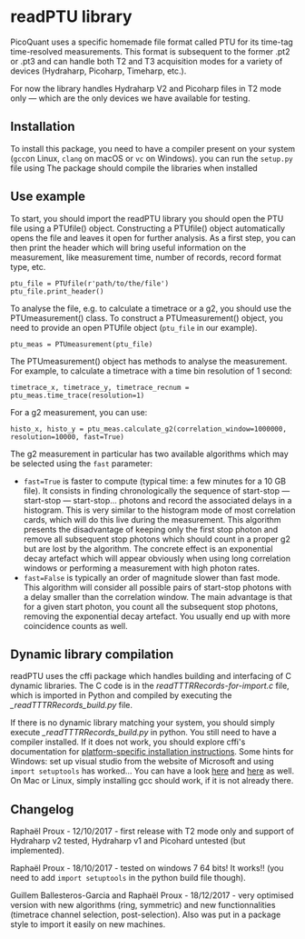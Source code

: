 # readPTU library

PicoQuant uses a specific homemade file format called PTU for its time-tag time-resolved measurements. This format is subsequent to the former .pt2 or .pt3 and can handle both T2 and T3 acquisition modes for a variety of devices (Hydraharp, Picoharp, Timeharp, etc.). 

For now the library handles Hydraharp V2 and Picoharp files in T2 mode only — which are the only devices we have available for testing.

## Installation

To install this package, you need to have a compiler present on your system (`gcc`on Linux, `clang` on macOS or `vc` on Windows). you can run the `setup.py` file using 
The package should compile the libraries when installed

## Use example
To start, you should import the readPTU library you should open the PTU file using a PTUfile() object. Constructing a PTUfile() object automatically opens the file and leaves it open for further analysis. As a first step, you can then print the header which will bring useful information on the measurement, like measurement time, number of records, record format type, etc.
```
ptu_file = PTUfile(r'path/to/the/file')
ptu_file.print_header()
```

To analyse the file, e.g. to calculate a timetrace or a g2, you should use the PTUmeasurement() class. To construct a PTUmeasurement() object, you need to provide an open PTUfile object (```ptu_file``` in our example).
```
ptu_meas = PTUmeasurement(ptu_file)
```

The PTUmeasurement() object has methods to analyse the measurement. For example, to calculate a timetrace with a time bin resolution of 1 second:
```
timetrace_x, timetrace_y, timetrace_recnum = ptu_meas.time_trace(resolution=1)
```

For a g2 measurement, you can use:
```
histo_x, histo_y = ptu_meas.calculate_g2(correlation_window=1000000, resolution=10000, fast=True)
```

The g2 measurement in particular has two available algorithms which may be selected using the ```fast``` parameter:

* ```fast=True``` is faster to compute (typical time: a few minutes for a 10 GB file). It consists in finding chronologically the sequence of start-stop — start-stop — start-stop... photons and record the associated delays in a histogram. This is very similar to the histogram mode of most correlation cards, which will do this live during the measurement. This algorithm presents the disadvantage of keeping only  the first stop photon and remove all subsequent stop photons which should count in a proper g2 but are lost by the algorithm. The concrete effect is an exponential decay artefact which will appear obviously when using long correlation windows or performing a measurement with high photon rates.
* ```fast=False``` is typically an order of magnitude slower than fast mode. This algorithm will consider all possible pairs of start-stop photons with a delay smaller than the correlation window. The main advantage is that for a given start photon, you count all the subsequent stop photons, removing the exponential decay artefact. You usually end up with more coincidence counts as well.


## Dynamic library compilation

readPTU uses the cffi package which handles building and interfacing of C dynamic libraries. The C code is in the _readTTTRRecords-for-import.c_ file, which is imported in Python and compiled by executing the _\_readTTTRRecords_build.py_ file.

If there is no dynamic library matching your system, you should simply execute _\_readTTTRRecords_build.py_ in python. You still need to have a compiler installed. If it does not work, you should explore cffi's documentation for [platform-specific installation instructions](https://cffi.readthedocs.io/en/latest/installation.html#windows-regular-32-bit). Some hints for Windows: set up visual studio from the website of Microsoft and using ```import setuptools``` has worked... You can have a look [here](https://stackoverflow.com/questions/16787649/how-to-configure-python-cffi-library-to-use-mingw) and [here](http://preshing.com/20141108/how-to-install-the-latest-gcc-on-windows/) as well. On Mac or Linux, simply installing gcc should work, if it is not already there.



## Changelog
Raphaël Proux - 12/10/2017 - first release with T2 mode only and support of Hydraharp v2 tested, Hydraharp v1 and Picohard untested (but implemented).

Raphaël Proux - 18/10/2017 - tested on windows 7 64 bits! It works!! (you need to add ```import setuptools``` in the python build file though).

Guillem Ballesteros-Garcia and Raphaël Proux - 18/12/2017 - very optimised version with new algorithms (ring, symmetric) and new functionnalities (timetrace channel selection, post-selection). Also was put in a package style to import it easily on new machines.
